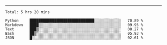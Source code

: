 ---

<!--START_SECTION:waka-->
```text
Total: 5 hrs 20 mins

Python     █████████████████████████████░░░░░░░░░░░░   70.89 % 
Markdown   ████░░░░░░░░░░░░░░░░░░░░░░░░░░░░░░░░░░░░░   09.95 % 
Text       ███▒░░░░░░░░░░░░░░░░░░░░░░░░░░░░░░░░░░░░░   08.27 % 
Bash       ██▒░░░░░░░░░░░░░░░░░░░░░░░░░░░░░░░░░░░░░░   05.93 % 
JSON       █░░░░░░░░░░░░░░░░░░░░░░░░░░░░░░░░░░░░░░░░   02.61 % 
```
<!--END_SECTION:waka-->


[linkedin]: https://www.linkedin.com/in/mohamed-elh/

